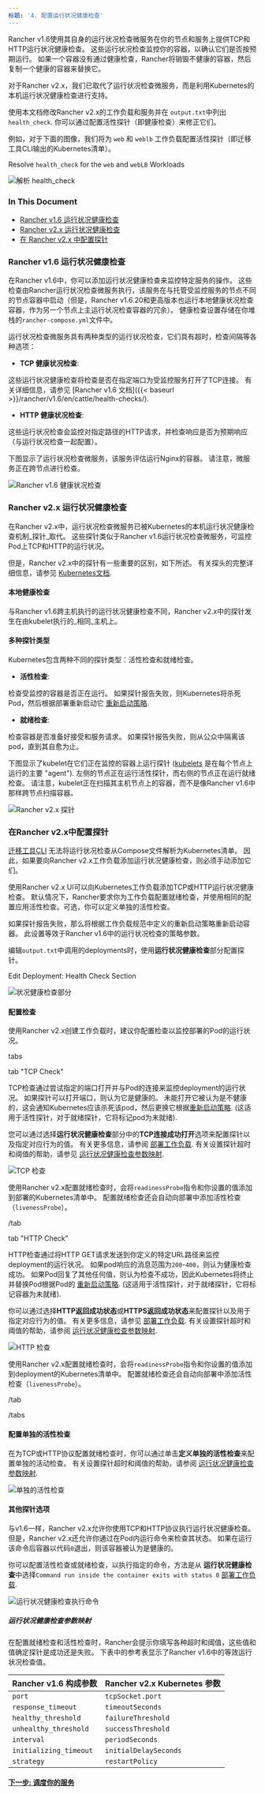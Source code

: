 ```yaml
---
标题: '4. 配置运行状况健康检查'
---
```


Rancher v1.6使用其自身的运行状况检查微服务在你的节点和服务上提供TCP和HTTP运行状况健康检查。 这些运行状况检查监控你的容器，以确认它们是否按预期运行。 如果一个容器没有通过健康检查，Rancher将销毁不健康的容器，然后复制一个健康的容器来替换它。

对于Rancher v2.x，我们已取代了运行状况检查微服务，而是利用Kubernetes的本机运行状况健康检查进行支持。

使用本文档修改Rancher v2.x的工作负载和服务并在 `output.txt`中列出`health_check`. 你可以通过配置活性探针（即健康检查）来修正它们。

例如，对于下面的图像，我们将为 `web` 和 `weblb` 工作负载配置活性探针（即迁移工具CLI输出的Kubernetes清单）。

<figcaption>Resolve <code>health_check</code> for the <code>web</code> and <code>webLB</code> Workloads</figcaption>

![解析 health_check](/img/rancher/resolve-health-checks.png)

### In This Document

<!-- TOC -->

- [Rancher v1.6 运行状况健康检查](#rancher-v1-6-health-checks)
- [Rancher v2.x 运行状况健康检查](#rancher-v2-x-health-checks)
- [在 Rancher v2.x 中配置探针](#configuring-probes-in-rancher-v2-x)

<!-- /TOC -->

### Rancher v1.6 运行状况健康检查

在Rancher v1.6中，你可以添加运行状况健康检查来监控特定服务的操作。 这些检查由Rancher运行状况检查微服务执行，该服务在与托管受监控服务的节点不同的节点容器中启动（但是，Rancher v1.6.20和更高版本也运行本地健康状况检查容器，作为另一个节点上主运行状况检查容器的冗余）。 健康检查设置存储在你堆栈的`rancher-compose.yml`文件中。

运行状况检查微服务具有两种类型的运行状况检查，它们具有超时，检查间隔等各种选项：

- **TCP 健康状况检查**:

这些运行状况健康检查将检查是否在指定端口为受监控服务打开了TCP连接。 有关详细信息，请参见 [Rancher v1.6 文档]({{< baseurl >}}/rancher/v1.6/en/cattle/health-checks/).

- **HTTP 健康状况检查**:

这些运行状况检查会监控对指定路径的HTTP请求，并检查响应是否为预期响应（与运行状况检查一起配置）。

下图显示了运行状况检查微服务，该服务评估运行Nginx的容器。 请注意，微服务正在跨节点进行检查。

![Rancher v1.6 健康状况检查](/img/rancher/healthcheck.svg)

### Rancher v2.x 运行状况健康检查

在Rancher v2.x中，运行状况检查微服务已被Kubernetes的本机运行状况健康检查机制_探针_取代。 这些探针类似于Rancher v1.6运行状况检查微服务，可监控Pod上TCP和HTTP的运行状况。

但是，Rancher v2.x中的探针有一些重要的区别，如下所述。 有关探头的完整详细信息，请参见 [Kubernetes文档](https://kubernetes.io/docs/tasks/configure-pod-container/configure-liveness-readiness-probes/#configure-probes).

#### 本地健康检查

与Rancher v1.6跨主机执行的运行状况健康检查不同，Rancher v2.x中的探针发生在由kubelet执行的_相同_主机上。

#### 多种探针类型

Kubernetes包含两种不同的探针类型：活性检查和就绪检查。

- **活性检查**:

检查受监控的容器是否正在运行。 如果探针报告失败，则Kubernetes将杀死Pod，然后根据部署重新启动它 [重新启动策略](https://kubernetes.io/docs/concepts/workloads/pods/pod-lifecycle/#restart-policy).

- **就绪检查**:

检查容器是否准备好接受和服务请求。 如果探针报告失败，则从公众中隔离该pod，直到其自愈为止。

下图显示了kubelet在它们正在监控的容器上运行探针 ([kubelets](https://kubernetes.io/docs/reference/command-line-tools-reference/kubelet/) 是在每个节点上运行的主要 "agent"). 左侧的节点正在运行活性探针，而右侧的节点正在运行就绪检查。 请注意，kubelet正在扫描其主机节点上的容器，而不是像Rancher v1.6中那样跨节点扫描容器。

![Rancher v2.x 探针](/img/rancher/probes.svg)

### 在Rancher v2.x中配置探针

[迁移工具CLI](/docs/v1.6-migration/run-migration-tool/) 无法将运行状况检查从Compose文件解析为Kubernetes清单。 因此，如果要向Rancher v2.x工作负载添加运行状况健康检查，则必须手动添加它们。

使用Rancher v2.x UI可以向Kubernetes工作负载添加TCP或HTTP运行状况健康检查。 默认情况下，Rancher要求你为工作负载配置就绪检查，并使用相同的配置应用活性检查。可选，你可以定义单独的活性检查。

如果探针报告失败，那么将根据工作负载规范中定义的重新启动策略重新启动容器。 此设置等效于Rancher v1.6中的运行状况检查的策略参数。

编辑`output.txt`中调用的deployments时，使用**运行状况健康检查**部分配置探针。

<figcaption>Edit Deployment: Health Check Section</figcaption>

![状况健康检查部分](/img/rancher/health-check-section.png)

#### 配置检查

使用Rancher v2.x创建工作负载时，建议你配置检查以监控部署的Pod的运行状况。

 tabs 

 tab "TCP Check" 

TCP检查通过尝试指定的端口打开并与Pod的连接来监控deployment的运行状况。 如果探针可以打开端口，则认为它是健康的。 未能打开它被认为是不健康的，这会通知Kubernetes应该杀死该pod，然后更换它根据[重新启动策略](https://kubernetes.io/docs/concepts/workloads/pods/pod-lifecycle/#restart-policy). (这适用于活性探针，对于就绪探针，它将标记pod为未就绪).

您可以通过选择**运行状况健康检查**部分中的**TCP连接成功打开**选项来配置探针以及指定对应行为的值。 有关更多信息，请参阅 [部署工作负载](/docs/k8s-in-rancher/workloads/deploy-workloads/).  有关设置探针超时和阈值的帮助，请参见 [运行状况健康检查参数映射](#health-check-parameter-mappings).

![TCP 检查](/img/rancher/readiness-check-tcp.png)

使用Rancher v2.x配置就绪检查时，会将`readinessProbe`指令和你设置的值添加到部署的Kubernetes清单中。 配置就绪检查还会自动向部署中添加活性检查（`livenessProbe`）。

<!--

```YAML
...
    - image: nginx
      imagePullPolicy: Always
      readinessProbe:           # ADDED DIRECTIVE
        failureThreshold: 3
        initialDelaySeconds: 10
        periodSeconds: 2
        successThreshold: 1
        tcpSocket:
          port: 80
        timeoutSeconds: 2
      livenessProbe:            # ADDED DIRECTIVE
        failureThreshold: 3
        initialDelaySeconds: 10
        periodSeconds: 2
        successThreshold: 1
        tcpSocket:
          port: 80
        timeoutSeconds: 2
 ```

-->

 /tab 

 tab "HTTP Check" 

HTTP检查通过将HTTP GET请求发送到你定义的特定URL路径来监控deployment的运行状况。 如果pod响应的消息范围为`200`-`400`，则认为健康检查成功。 如果Pod回复了其他任何值，则认为检查不成功，因此Kubernetes将终止并替换Pod根据Pod的 [重新启动策略](https://kubernetes.io/docs/concepts/workloads/pods/pod-lifecycle/#restart-policy). (这适用于活性探针，对于就绪探针，它将标记容器为未就绪).

你可以通过选择**HTTP返回成功状态**或**HTTPS返回成功状态**来配置探针以及用于指定对应行为的值。 有关更多信息，请参见 [部署工作负载](/docs/k8s-in-rancher/workloads/deploy-workloads/). 有关设置探针超时和阈值的帮助，请参阅 [运行状况健康检查参数映射](#healthcheck-parameter-mappings).


![HTTP 检查](/img/rancher/readiness-check-http.png)

使用Rancher v2.x配置就绪检查时，会将`readinessProbe`指令和你设置的值添加到deployment的Kubernetes清单中。 配置就绪检查还会自动向部署中添加活性检查（`livenessProbe`）。

 /tab 

 /tabs 

#### 配置单独的活性检查

在为TCP或HTTP协议配置就绪检查时，你可以通过单击**定义单独的活性检查**来配置单独的活动检查。 有关设置探针超时和阈值的帮助，请参阅 [运行状况健康检查参数映射](#health-check-parameter-mappings).


![单独的活性检查](/img/rancher/separate-check.png)

#### 其他探针选项

与v1.6一样，Rancher v2.x允许你使用TCP和HTTP协议执行运行状况健康检查。 但是，Rancher v2.x还允许你通过在Pod内运行命令来检查其状态。 如果在运行该命令后容器以代码`0`退出，则该容器被认为是健康的。

你可以配置活性检查或就绪检查，以执行指定的命令，方法是从 **运行状况健康检查**中选择`Command run inside the container exits with status 0` [部署工作负载](/docs/k8s-in-rancher/workloads/deploy-workloads/).


![运行状况健康检查执行命令](/img/rancher/healthcheck-cmd-exec.png)

##### 运行状况健康检查参数映射

在配置就绪检查和活性检查时，Rancher会提示你填写各种超时和阈值，这些值和值确定探针是成功还是失败。 下表中的参考表显示了Rancher v1.6中的等效运行状况检查值。

| Rancher v1.6 构成参数 | Rancher v2.x Kubernetes 参数 |
| ------------------------------ | --------------------------------- |
| `port`                         | `tcpSocket.port`                  |
| `response_timeout`             | `timeoutSeconds`                  |
| `healthy_threshold`            | `failureThreshold`                |
| `unhealthy_threshold`          | `successThreshold`                |
| `interval`                     | `periodSeconds`                   |
| `initializing_timeout`         | `initialDelaySeconds`             |
| `strategy`                     | `restartPolicy`                   |

#### [下一步: 调度你的服务](/docs/v1.6-migration/schedule-workloads/)
